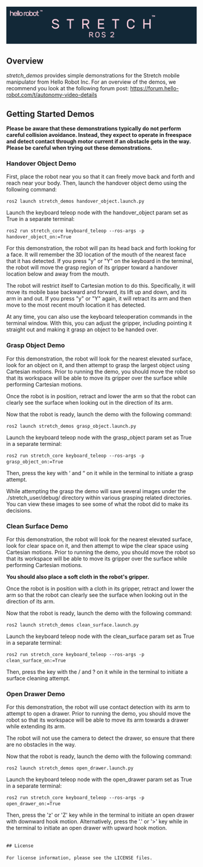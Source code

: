 ![](../images/banner.png)

## Overview

*stretch_demos* provides simple demonstrations for the Stretch mobile manipulator from Hello Robot Inc. For an overview of the demos, we recommend you look at the following forum post: https://forum.hello-robot.com/t/autonomy-video-details

## Getting Started Demos

**Please be aware that these demonstrations typically do not perform careful collision avoidance. Instead, they expect to operate in freespace and detect contact through motor current if an obstacle gets in the way. Please be careful when trying out these demonstrations.**

### Handover Object Demo

First, place the robot near you so that it can freely move back and forth and reach near your body. Then, launch the handover object demo using the following command: 

```
ros2 launch stretch_demos handover_object.launch.py
```

Launch the keyboard teleop node with the handover_object param set as True in a separate terminal:
```
ros2 run stretch_core keyboard_teleop --ros-args -p handover_object_on:=True
```

For this demonstration, the robot will pan its head back and forth looking for a face. It will remember the 3D location of the mouth of the nearest face that it has detected. If you press "y" or "Y" on the keyboard in the terminal, the robot will move the grasp region of its gripper toward a handover location below and away from the mouth. 

The robot will restrict itself to Cartesian motion to do this. Specifically, it will move its mobile base backward and forward, its lift up and down, and its arm in and out. If you press "y" or "Y" again, it will retract its arm and then move to the most recent mouth location it has detected. 

At any time, you can also use the keyboard teleoperation commands in the terminal window. With this, you can adjust the gripper, including pointing it straight out and making it grasp an object to be handed over.

### Grasp Object Demo

For this demonstration, the robot will look for the nearest elevated surface, look for an object on it, and then attempt to grasp the largest object using Cartesian motions. Prior to running the demo, you should move the robot so that its workspace will be able to move its gripper over the surface while performing Cartesian motions. 

Once the robot is in position, retract and lower the arm so that the robot can clearly see the surface when looking out in the direction of its arm. 

Now that the robot is ready, launch the demo with the following command:

```
ros2 launch stretch_demos grasp_object.launch.py
```

Launch the keyboard teleop node with the grasp_object param set as True in a separate terminal:
```
ros2 run stretch_core keyboard_teleop --ros-args -p grasp_object_on:=True
```

Then, press the key with ‘ and “ on it while in the terminal to initiate a grasp attempt.

While attempting the grasp the demo will save several images under the ./stretch_user/debug/ directory within various grasping related directories. You can view these images to see some of what the robot did to make its decisions.

### Clean Surface Demo

For this demonstration, the robot will look for the nearest elevated surface, look for clear space on it, and then attempt to wipe the clear space using Cartesian motions. Prior to running the demo, you should move the robot so that its workspace will be able to move its gripper over the surface while performing Cartesian motions. 

**You should also place a soft cloth in the robot's gripper.**

Once the robot is in position with a cloth in its gripper, retract and lower the arm so that the robot can clearly see the surface when looking out in the direction of its arm. 

Now that the robot is ready, launch the demo with the following command:

```
ros2 launch stretch_demos clean_surface.launch.py
```


Launch the keyboard teleop node with the clean_surface param set as True in a separate terminal:
```
ros2 run stretch_core keyboard_teleop --ros-args -p clean_surface_on:=True
```
Then, press the key with the / and ? on it while in the terminal to initiate a surface cleaning attempt.

### Open Drawer Demo

For this demonstration, the robot will use contact detection with its arm to attempt to open a drawer. Prior to running the demo, you should move the robot so that its workspace will be able to move its arm towards a drawer while extending its arm. 

The robot will not use the camera to detect the drawer, so ensure that there are no obstacles in the way.

Now that the robot is ready, launch the demo with the following command:

```
ros2 launch stretch_demos open_drawer.launch.py
```

Launch the keyboard teleop node with the open_drawer param set as True in a separate terminal:
```
ros2 run stretch_core keyboard_teleop --ros-args -p open_drawer_on:=True
```
Then, press the 'z' or 'Z' key while in the terminal to initiate an open drawer with downward hook motion.
Alternatively, press the '.' or '>' key while in the terminal to initiate an open drawer with upward hook motion.

<!-- ### Autodocking with Nav Stack

For this demo, the robot will look for a docking station with an ArUco marker, align itself to the docking station using the ROS Nav Stack, and then back up into the docking station using an error-based controller. Prior to running this demo, you should stow the robot, ensure that you have a pregenerated map and the docking station is resting against a wall. Go through [this](https://docs.hello-robot.com/0.2/stretch-tutorials/ros1/autodocking_nav_stack/) tutorial to understand how the demo works.

You can launch this demo using the following command:

```
roslaunch stretch_demos autodocking.launch map_yaml:=${HELLO_FLEET_PATH}/maps/<map_name>.yaml -->
```

## License

For license information, please see the LICENSE files. 